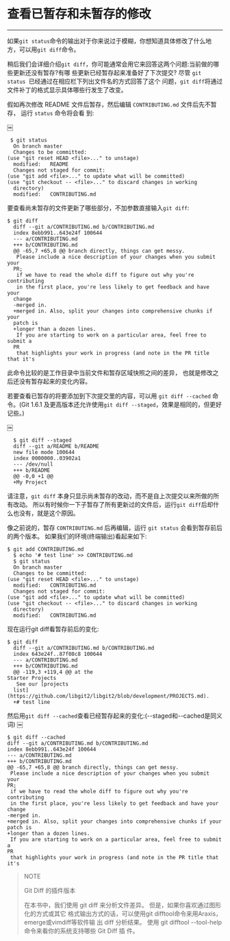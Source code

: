 # 查看已暂存和未暂存的修改
---- 
如果`git status`命令的输出对于你来说过于模糊，你想知道具体修改了什么地方，可以用`git diff`命令。 

稍后我们会详细介绍`git diff`，你可能通常会用它来回答这两个问题:当前做的哪些更新还没有暂存?有哪 些更新已经暂存起来准备好了下次提交? 尽管 `git status `已经通过在相应栏下列出文件名的方式回答了这个 问题，`git diff`将通过文件补丁的格式显示具体哪些行发生了改变。 


假如再次修改 README 文件后暂存，然后编辑 `CONTRIBUTING.md` 文件后先不暂存， 运行 `status` 命令将会看 到: 

￼
	 
	 $ git status
	  On branch master
	  Changes to be committed:
	(use "git reset HEAD <file>..." to unstage)
	  modified:   README
	  Changes not staged for commit:
	(use "git add <file>..." to update what will be committed)
	(use "git checkout -- <file>..." to discard changes in working
	  directory)
	  modified:   CONTRIBUTING.md

要查看尚未暂存的文件更新了哪些部分，不加参数直接输入`git diff`: 

	
	$ git diff
	  diff --git a/CONTRIBUTING.md b/CONTRIBUTING.md
	  index 8ebb991..643e24f 100644
	  --- a/CONTRIBUTING.md
	  +++ b/CONTRIBUTING.md
	  @@ -65,7 +65,8 @@ branch directly, things can get messy.
	   Please include a nice description of your changes when you submit your
	  PR;
	   if we have to read the whole diff to figure out why you're contributing
	   in the first place, you're less likely to get feedback and have your
	  change
	  -merged in.
	  +merged in. Also, split your changes into comprehensive chunks if your
	  patch is
	  +longer than a dozen lines.
	   If you are starting to work on a particular area, feel free to submit a
	  PR
	   that highlights your work in progress (and note in the PR title that it's

此命令比较的是工作目录中当前文件和暂存区域快照之间的差异， 也就是修改之后还没有暂存起来的变化内容。 

若要查看已暂存的将要添加到下次提交里的内容，可以用 `git diff --cached` 命令。(Git 1.6.1 及更高版本还允许使用`git diff --staged`，效果是相同的，但更好记些。) 

￼
	
	  $ git diff --staged
	  diff --git a/README b/README
	  new file mode 100644
	  index 0000000..03902a1
	  --- /dev/null
	  +++ b/README
	  @@ -0,0 +1 @@
	  +My Project

请注意，`git diff` 本身只显示尚未暂存的改动，而不是自上次提交以来所做的所有改动。 所以有时候你一下子暂存了所有更新过的文件后，运行`git diff`后却什么也没有，就是这个原因。 

像之前说的，暂存 `CONTRIBUTING.md` 后再编辑，运行 `git status` 会看到暂存前后的两个版本。 如果我们的环境(终端输出)看起来如下: 

	
	$ git add CONTRIBUTING.md
	  $ echo '# test line' >> CONTRIBUTING.md
	  $ git status
	  On branch master
	  Changes to be committed:
	(use "git reset HEAD <file>..." to unstage)
	  modified:   CONTRIBUTING.md
	  Changes not staged for commit:
	(use "git add <file>..." to update what will be committed)
	(use "git checkout -- <file>..." to discard changes in working
	  directory)
	  modified:   CONTRIBUTING.md

现在运行git diff看暂存前后的变化: 

	  
	$ git diff
	  diff --git a/CONTRIBUTING.md b/CONTRIBUTING.md
	  index 643e24f..87f08c8 100644
	  --- a/CONTRIBUTING.md
	  +++ b/CONTRIBUTING.md
	  @@ -119,3 +119,4 @@ at the
	Starter Projects
	   See our [projects
	  list](https://github.com/libgit2/libgit2/blob/development/PROJECTS.md).
	  +# test line

然后用`git diff --cached`查看已经暂存起来的变化:(--staged和--cached是同义词) 
￼
	
	$ git diff --cached
	diff --git a/CONTRIBUTING.md b/CONTRIBUTING.md
	index 8ebb991..643e24f 100644
	--- a/CONTRIBUTING.md
	+++ b/CONTRIBUTING.md
	@@ -65,7 +65,8 @@ branch directly, things can get messy.
	 Please include a nice description of your changes when you submit your
	PR;
	 if we have to read the whole diff to figure out why you're contributing
	 in the first place, you're less likely to get feedback and have your
	change
	-merged in.
	+merged in. Also, split your changes into comprehensive chunks if your
	patch is
	+longer than a dozen lines.
	 If you are starting to work on a particular area, feel free to submit a
	PR
	 that highlights your work in progress (and note in the PR title that it's


> NOTE
> 
> Git Diff 的插件版本 
> 
> 在本书中，我们使用 git diff 来分析文件差异。 但是，如果你喜欢通过图形化的方式或其它 格式输出方式的话，可以使用git difftool命令来用Araxis，emerge或vimdiff等软件输 出 diff 分析结果。 使用 git difftool --tool-help 命令来看你的系统支持哪些 Git Diff 插 件。 





